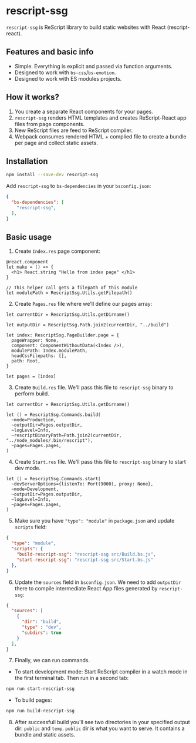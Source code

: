 # rescript-ssg
`rescript-ssg` is ReScript library to build static websites with React (rescript-react).

## Features and basic info
- Simple. Everything is explicit and passed via function arguments.
- Designed to work with `bs-css`/`bs-emotion`.
- Designed to work with ES modules projects.

## How it works?
1. You create a separate React components for your pages.
2. `rescript-ssg` renders HTML templates and creates ReScript-React app files from page components.
3. New ReScript files are feed to ReScript compiler.
4. Webpack consumes rendered HTML + complied file to create a bundle per page and collect static assets.

## Installation

```bash
npm install --save-dev rescript-ssg
```

Add `rescript-ssg` to `bs-dependencies` in your `bsconfig.json`:

```json
{
  "bs-dependencies": [
    "rescript-ssg",
  ],
}
```

## Basic usage
1. Create `Index.res` page component:

```rescript
@react.component
let make = () => {
  <h1> React.string "Hello from index page" </h1>
}

// This helper call gets a filepath of this module
let modulePath = RescriptSsg.Utils.getFilepath()
```

2. Create `Pages.res` file where we'll define our pages array:

```rescript
let currentDir = RescriptSsg.Utils.getDirname()

let outputDir = RescriptSsg.Path.join2(currentDir, "../build")

let index: RescriptSsg.PageBuilder.page = {
  pageWrapper: None,
  component: ComponentWithoutData(<Index />),
  modulePath: Index.modulePath,
  headCssFilepaths: [],
  path: Root,
}

let pages = [index]
```

3. Create `Build.res` file. We'll pass this file to `rescript-ssg` binary to perform build.

```rescript
let currentDir = RescriptSsg.Utils.getDirname()

let () = RescriptSsg.Commands.build(
  ~mode=Production,
  ~outputDir=Pages.outputDir,
  ~logLevel=Info,
  ~rescriptBinaryPath=Path.join2(currentDir, "../node_modules/.bin/rescript"),
  ~pages=Pages.pages,
)
```

4. Create `Start.res` file. We'll pass this file to `rescript-ssg` binary to start dev mode.

```rescript
let () = RescriptSsg.Commands.start(
  ~devServerOptions={listenTo: Port(9000), proxy: None},
  ~mode=Development,
  ~outputDir=Pages.outputDir,
  ~logLevel=Info,
  ~pages=Pages.pages,
)
```

5. Make sure you have `"type": "module"` in `package.json` and update `scripts` field:

```json
{
  "type": "module",
  "scripts": {
    "build-rescript-ssg": "rescript-ssg src/Build.bs.js",
    "start-rescript-ssg": "rescript-ssg src/Start.bs.js"
  },
}
```

6. Update the `sources` field in `bsconfig.json`. We need to add `outputDir` there to compile intermediate React App files generated by `rescript-ssg`:

```json
{
  "sources": [
    {
      "dir": "build",
      "type" : "dev",
      "subdirs": true
    }
  ],
}
```

7. Finally, we can run commands.
- To start development mode:
Start ReScript compiler in a watch mode in the first terminal tab.
Then run in a second tab:

```bash
npm run start-rescript-ssg
```

- To build pages:

```bash
npm run build-rescript-ssg
```

8. After successfull build you'll see two directories in your specified output dir: `public` and `temp`. `public` dir is what you want to serve. It contains a bundle and static assets.
